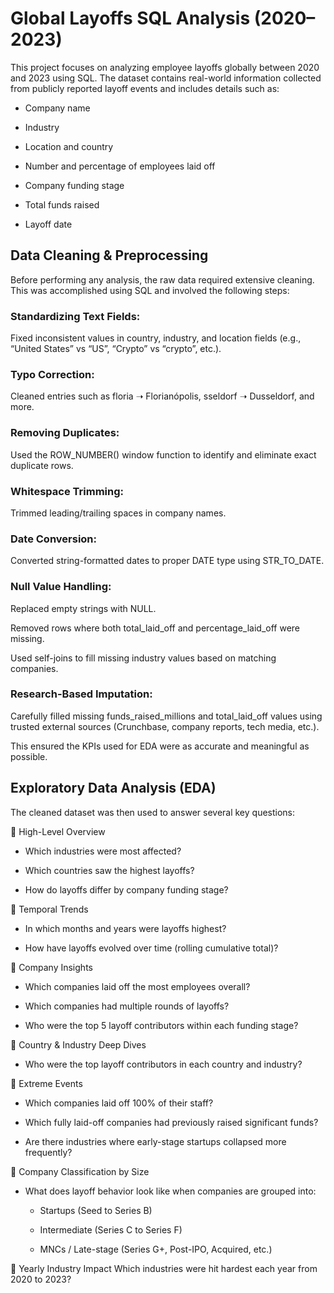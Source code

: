 # Global Layoffs SQL Analysis (2020–2023)
This project focuses on analyzing employee layoffs globally between 2020 and 2023 using SQL. The dataset contains real-world information collected from publicly reported layoff events and includes details such as:

- Company name

- Industry

- Location and country

- Number and percentage of employees laid off

- Company funding stage

- Total funds raised

- Layoff date

## Data Cleaning & Preprocessing
Before performing any analysis, the raw data required extensive cleaning. This was accomplished using SQL and involved the following steps:

### Standardizing Text Fields: 
Fixed inconsistent values in country, industry, and location fields (e.g., “United States” vs “US”, “Crypto” vs “crypto”, etc.).

### Typo Correction: 
Cleaned entries such as floria ➝ Florianópolis, sseldorf ➝ Dusseldorf, and more.

### Removing Duplicates:
Used the ROW_NUMBER() window function to identify and eliminate exact duplicate rows.

### Whitespace Trimming:
Trimmed leading/trailing spaces in company names.

### Date Conversion: 
Converted string-formatted dates to proper DATE type using STR_TO_DATE.

### Null Value Handling:

Replaced empty strings with NULL.

Removed rows where both total_laid_off and percentage_laid_off were missing.

Used self-joins to fill missing industry values based on matching companies.

### Research-Based Imputation:

Carefully filled missing funds_raised_millions and total_laid_off values using trusted external sources (Crunchbase, company reports, tech media, etc.).

This ensured the KPIs used for EDA were as accurate and meaningful as possible.

## Exploratory Data Analysis (EDA)
The cleaned dataset was then used to answer several key questions:

🔹 High-Level Overview
- Which industries were most affected?

- Which countries saw the highest layoffs?

- How do layoffs differ by company funding stage?

🔹 Temporal Trends
- In which months and years were layoffs highest?

- How have layoffs evolved over time (rolling cumulative total)?

🔹 Company Insights
- Which companies laid off the most employees overall?

- Which companies had multiple rounds of layoffs?

- Who were the top 5 layoff contributors within each funding stage?

🔹 Country & Industry Deep Dives
- Who were the top layoff contributors in each country and industry?

🔹 Extreme Events
- Which companies laid off 100% of their staff?

- Which fully laid-off companies had previously raised significant funds?

- Are there industries where early-stage startups collapsed more frequently?

🔹 Company Classification by Size
- What does layoff behavior look like when companies are grouped into:

  - Startups (Seed to Series B)

  - Intermediate (Series C to Series F)

  - MNCs / Late-stage (Series G+, Post-IPO, Acquired, etc.)

🔹 Yearly Industry Impact
Which industries were hit hardest each year from 2020 to 2023?
